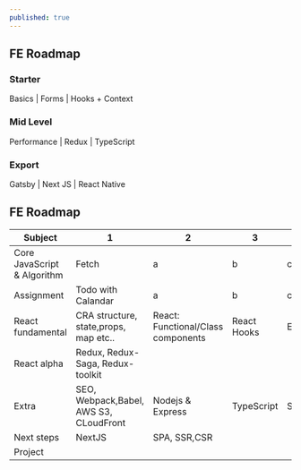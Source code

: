 ```yaml
---
published: true
---
```

## FE Roadmap

### Starter 
Basics | Forms | Hooks + Context 


### Mid Level
Performance | Redux | TypeScript 

### Export 
Gatsby | Next JS | React Native


## FE Roadmap 

|            Subject           | 1 | 2 | 3 | 4 |
|------------------------------|---|---|---|---|
| Core JavaScript & Algorithm  |  Fetch | a  | b  |  c |
| Assignment  |  Todo with Calandar | a  |  b |  c |
|  React fundamental | CRA structure, state,props, map etc..  | React: Functional/Class components  |  React Hooks | Event,Axios  |
|  React alpha |  Redux, Redux-Saga, Redux-toolkit |   |   |   |
|  Extra | SEO, Webpack,Babel, AWS S3, CLoudFront  | Nodejs & Express  | TypeScript  | SCSS  | 
| Next steps | NextJS | SPA, SSR,CSR
|  Project |   |   |   |   |
